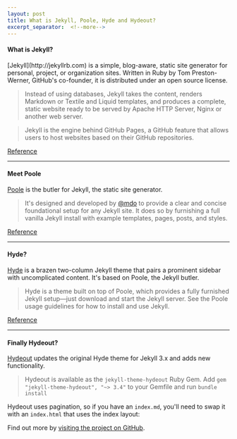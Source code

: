 ```yaml
---
layout: post
title: What is Jekyll, Poole, Hyde and Hydeout?
excerpt_separator:  <!--more-->
---
```


<h4>What is Jekyll?</h4>
[Jekyll](http://jekyllrb.com) is a simple, blog-aware, static site generator for personal, project, or organization sites. Written in Ruby by Tom Preston-Werner, GitHub's co-founder, it is distributed under an open source license.

> Instead of using databases, Jekyll takes the content, renders Markdown or Textile and Liquid templates, and produces a complete, static website ready to be served by Apache HTTP Server, Nginx or another web server.

> Jekyll is the engine behind GitHub Pages, a GitHub feature that allows users to host websites based on their GitHub repositories.

<a href="https://en.wikipedia.org/wiki/Jekyll_(software)">Reference</a>
 
 ---

<h4>Meet Poole</h4>

[Poole](http://getpoole.com)  is the butler for Jekyll, the static site generator. 

> It's designed and developed by [@mdo](https://markdotto.com) to provide a clear and concise foundational setup for any Jekyll site. It does so by furnishing a full vanilla Jekyll install with example templates, pages, posts, and styles.

<a href="http://getpoole.com/">Reference</a>

---

<h4>Hyde?</h4>

[Hyde](https://github.com/poole/hyde) is a brazen two-column Jekyll theme that pairs a prominent sidebar with uncomplicated content. It's based on Poole, the Jekyll butler.

> Hyde is a theme built on top of Poole, which provides a fully furnished Jekyll setup—just download and start the Jekyll server. See the Poole usage guidelines for how to install and use Jekyll.

<a href="https://github.com/poole/hyde">Reference</a>

---

<h4>Finally Hydeout?</h4>

[Hydeout](https://github.com/fongandrew/hydeout) updates the original Hyde theme for Jekyll 3.x and adds new functionality.

> Hydeout is available as the `jekyll-theme-hydeout` Ruby Gem. Add `gem "jekyll-theme-hydeout", "~> 3.4"` to your Gemfile and run `bundle install`

Hydeout uses pagination, so if you have an `index.md`, you'll need to swap it with an `index.html` that uses the index layout:

Find out more by [visiting the project on GitHub](https://github.com/fongandrew/hydeout).

